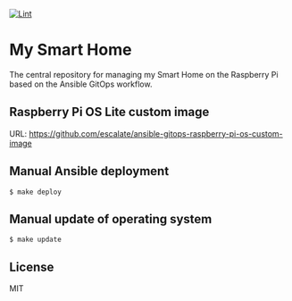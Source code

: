 [![Lint](https://github.com/escalate/my-smart-home/actions/workflows/lint.yml/badge.svg?branch=master&event=push)](https://github.com/escalate/my-smart-home/actions/workflows/lint.yml)

# My Smart Home

The central repository for managing my Smart Home on the Raspberry Pi based on the Ansible GitOps workflow.

## Raspberry Pi OS Lite custom image

URL: https://github.com/escalate/ansible-gitops-raspberry-pi-os-custom-image

## Manual Ansible deployment

```
$ make deploy
```

## Manual update of operating system

```
$ make update
```

## License

MIT
